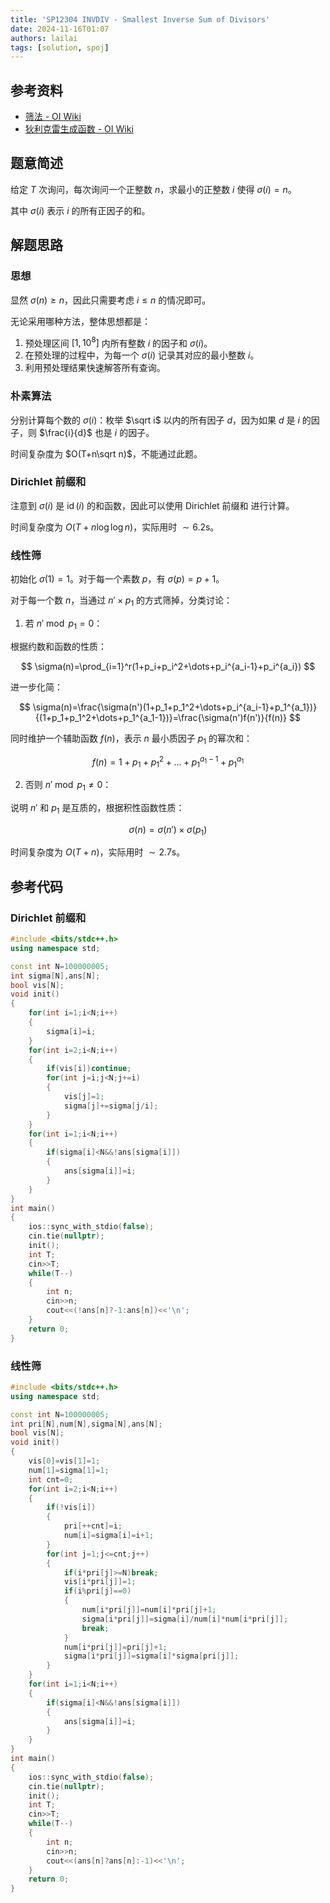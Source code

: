 ```yaml
---
title: 'SP12304 INVDIV - Smallest Inverse Sum of Divisors'
date: 2024-11-16T01:07
authors: lailai
tags: [solution, spoj]
---
```


<Solution pid="SP12304" aid="kmhyeie4" />

<!-- truncate -->

## 参考资料

- [筛法 - OI Wiki](https://oi-wiki.org/math/number-theory/sieve/)
- [狄利克雷生成函数 - OI Wiki](https://oi-wiki.org/math/poly/dgf/)

## 题意简述

给定 $T$ 次询问，每次询问一个正整数 $n$，求最小的正整数 $i$ 使得 $\sigma{(i)}=n$。

其中 $\sigma(i)$ 表示 $i$ 的所有正因子的和。

## 解题思路

### 思想

显然 $\sigma(n)\ge n$，因此只需要考虑 $i\leq n$ 的情况即可。

无论采用哪种方法，整体思想都是：

1. 预处理区间 $[1,10^8]$ 内所有整数 $i$ 的因子和 $\sigma(i)$。
2. 在预处理的过程中，为每一个 $\sigma(i)$ 记录其对应的最小整数 $i$。
3. 利用预处理结果快速解答所有查询。

### 朴素算法

分别计算每个数的 $\sigma(i)$：枚举 $\sqrt i$ 以内的所有因子 $d$，因为如果 $d$ 是 $i$ 的因子，则 $\frac{i}{d}$ 也是 $i$ 的因子。

时间复杂度为 $O(T+n\sqrt n)$，不能通过此题。

### Dirichlet 前缀和

注意到 $\sigma(i)$ 是 $\operatorname{id}(i)$ 的和函数，因此可以使用 Dirichlet 前缀和 进行计算。

时间复杂度为 $O(T+n\log\log n)$，实际用时 $\sim 6.2\mathrm{s}$。

### 线性筛

初始化 $\sigma(1)=1$。对于每一个素数 $p$，有 $\sigma(p)=p+1$。

对于每一个数 $n$，当通过 $n'\times p_1$ 的方式筛掉，分类讨论：

1. 若 $n'\bmod p_1=0$：

根据约数和函数的性质：

$$
\sigma(n)=\prod_{i=1}^r(1+p_i+p_i^2+\dots+p_i^{a_i-1}+p_i^{a_i})
$$

进一步化简：

$$
\sigma(n)=\frac{\sigma(n')(1+p_1+p_1^2+\dots+p_i^{a_i-1}+p_1^{a_1})}{(1+p_1+p_1^2+\dots+p_1^{a_1-1})}=\frac{\sigma(n')f(n')}{f(n)}
$$

同时维护一个辅助函数 $f(n)$，表示 $n$ 最小质因子 $p_1$ 的幂次和：

$$
f(n)=1+p_1+p_1^2+\dots+p_1^{a_1-1}+p_1^{a_1}
$$

2. 否则 $n'\bmod p_1\ne 0$：

说明 $n'$ 和 $p_1$ 是互质的，根据积性函数性质：

$$
\sigma(n)=\sigma(n')\times\sigma(p_1)
$$

时间复杂度为 $O(T+n)$，实际用时 $\sim 2.7\mathrm{s}$。

## 参考代码

### Dirichlet 前缀和

```cpp
#include <bits/stdc++.h>
using namespace std;

const int N=100000005;
int sigma[N],ans[N];
bool vis[N];
void init()
{
	for(int i=1;i<N;i++)
	{
		sigma[i]=i;
	}
	for(int i=2;i<N;i++)
	{
		if(vis[i])continue;
		for(int j=i;j<N;j+=i)
		{
			vis[j]=1;
			sigma[j]+=sigma[j/i];
		}
	}
	for(int i=1;i<N;i++)
	{
		if(sigma[i]<N&&!ans[sigma[i]])
		{
			ans[sigma[i]]=i;
		}
	}
}
int main()
{
	ios::sync_with_stdio(false);
	cin.tie(nullptr);
	init();
	int T;
	cin>>T;
	while(T--)
	{
		int n;
		cin>>n;
		cout<<(!ans[n]?-1:ans[n])<<'\n';
	}
	return 0;
}
```

### 线性筛

```cpp
#include <bits/stdc++.h>
using namespace std;

const int N=100000005;
int pri[N],num[N],sigma[N],ans[N];
bool vis[N];
void init()
{
	vis[0]=vis[1]=1;
	num[1]=sigma[1]=1;
	int cnt=0;
	for(int i=2;i<N;i++)
	{
		if(!vis[i])
		{
			pri[++cnt]=i;
			num[i]=sigma[i]=i+1;
		}
		for(int j=1;j<=cnt;j++)
		{
			if(i*pri[j]>=N)break;
			vis[i*pri[j]]=1;
			if(i%pri[j]==0)
			{
				num[i*pri[j]]=num[i]*pri[j]+1;
				sigma[i*pri[j]]=sigma[i]/num[i]*num[i*pri[j]];
				break;
			}
			num[i*pri[j]]=pri[j]+1;
			sigma[i*pri[j]]=sigma[i]*sigma[pri[j]];
		}
	}
	for(int i=1;i<N;i++)
	{
		if(sigma[i]<N&&!ans[sigma[i]])
		{
			ans[sigma[i]]=i;
		}
	}
}
int main()
{
	ios::sync_with_stdio(false);
	cin.tie(nullptr);
	init();
	int T;
	cin>>T;
	while(T--)
	{
		int n;
		cin>>n;
		cout<<(ans[n]?ans[n]:-1)<<'\n';
	}
	return 0;
}
```
